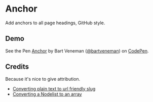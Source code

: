 # Anchor

Add anchors to all page headings, GitHub style.

## Demo

<p data-height="268" data-theme-id="27" data-slug-hash="nACDH" data-default-tab="result" class='codepen'>See the Pen <a href='http://codepen.io/bartveneman/pen/nACDH/'>Anchor</a> by Bart Veneman (<a href='http://codepen.io/bartveneman'>@bartveneman</a>) on <a href='http://codepen.io'>CodePen</a>.</p>
<script async src="//codepen.io/assets/embed/ei.js"></script>

## Credits

Because it's nice to give attribution.

- [Converting plain text to url friendly slug](http://stackoverflow.com/questions/1053902/how-to-convert-a-title-to-a-url-slug-in-jquery)
- [Converting a Nodelist to an array](http://toddmotto.com/a-comprehensive-dive-into-nodelists-arrays-converting-nodelists-and-understanding-the-dom/)
